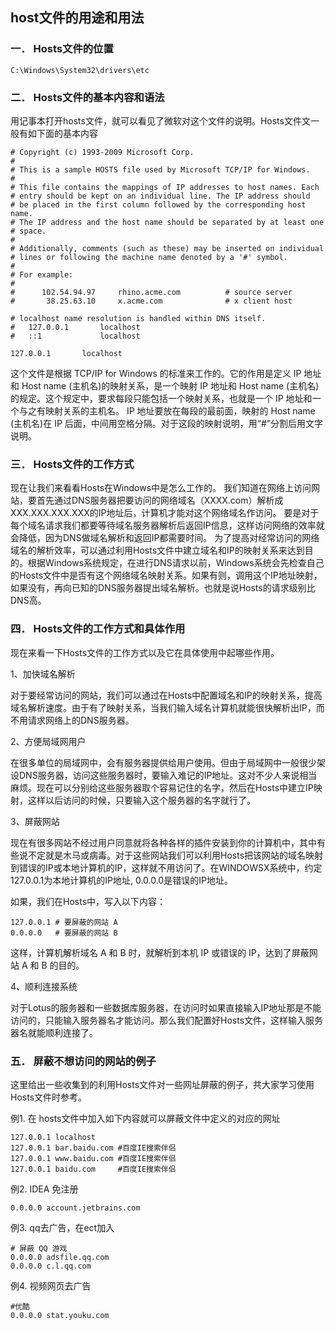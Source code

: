 ## host文件的用途和用法  

### 一． Hosts文件的位置   

    C:\Windows\System32\drivers\etc

### 二． Hosts文件的基本内容和语法  

用记事本打开hosts文件，就可以看见了微软对这个文件的说明。Hosts文件文一般有如下面的基本内容

```
# Copyright (c) 1993-2009 Microsoft Corp.
#
# This is a sample HOSTS file used by Microsoft TCP/IP for Windows.
#
# This file contains the mappings of IP addresses to host names. Each
# entry should be kept on an individual line. The IP address should
# be placed in the first column followed by the corresponding host name.
# The IP address and the host name should be separated by at least one
# space.
#
# Additionally, comments (such as these) may be inserted on individual
# lines or following the machine name denoted by a '#' symbol.
#
# For example:
#
#      102.54.94.97     rhino.acme.com          # source server
#       38.25.63.10     x.acme.com              # x client host

# localhost name resolution is handled within DNS itself.
#	127.0.0.1       localhost
#	::1             localhost

127.0.0.1       localhost
```

这个文件是根据 TCP/IP for Windows 的标准来工作的。它的作用是定义 IP 地址和 Host name (主机名)的映射关系，是一个映射 IP 地址和 Host name (主机名) 的规定。这个规定中，要求每段只能包括一个映射关系，也就是一个 IP 地址和一个与之有映射关系的主机名。 IP 地址要放在每段的最前面，映射的 Host name (主机名)在 IP 后面，中间用空格分隔。对于这段的映射说明，用“#”分割后用文字说明。

### 三． Hosts文件的工作方式   

现在让我们来看看Hosts在Windows中是怎么工作的。   我们知道在网络上访问网站，要首先通过DNS服务器把要访问的网络域名（XXXX.com）解析成XXX.XXX.XXX.XXX的IP地址后，计算机才能对这个网络域名作访问。   要是对于每个域名请求我们都要等待域名服务器解析后返回IP信息，这样访问网络的效率就会降低，因为DNS做域名解析和返回IP都需要时间。   为了提高对经常访问的网络域名的解析效率，可以通过利用Hosts文件中建立域名和IP的映射关系来达到目的。根据Windows系统规定，在进行DNS请求以前，Windows系统会先检查自己的Hosts文件中是否有这个网络域名映射关系。如果有则，调用这个IP地址映射，如果没有，再向已知的DNS服务器提出域名解析。也就是说Hosts的请求级别比DNS高。    

### 四． Hosts文件的工作方式和具体作用   

现在来看一下Hosts文件的工作方式以及它在具体使用中起哪些作用。    

1、加快域名解析    

对于要经常访问的网站，我们可以通过在Hosts中配置域名和IP的映射关系，提高域名解析速度。由于有了映射关系，当我们输入域名计算机就能很快解析出IP，而不用请求网络上的DNS服务器。    

2、方便局域网用户    

在很多单位的局域网中，会有服务器提供给用户使用。但由于局域网中一般很少架设DNS服务器，访问这些服务器时，要输入难记的IP地址。这对不少人来说相当麻烦。现在可以分别给这些服务器取个容易记住的名字，然后在Hosts中建立IP映射，这样以后访问的时候，只要输入这个服务器的名字就行了。    

3、屏蔽网站    

现在有很多网站不经过用户同意就将各种各样的插件安装到你的计算机中，其中有些说不定就是木马或病毒。对于这些网站我们可以利用Hosts把该网站的域名映射到错误的IP或本地计算机的IP，这样就不用访问了。在WINDOWSX系统中，约定127.0.0.1为本地计算机的IP地址, 0.0.0.0是错误的IP地址。  

如果，我们在Hosts中，写入以下内容：    

```
127.0.0.1 # 要屏蔽的网站 A    
0.0.0.0   # 要屏蔽的网站 B    
```

这样，计算机解析域名 A 和 B 时，就解析到本机 IP 或错误的 IP，达到了屏蔽网站 A 和 B 的目的。    

4、顺利连接系统 

对于Lotus的服务器和一些数据库服务器，在访问时如果直接输入IP地址那是不能访问的，只能输入服务器名才能访问。那么我们配置好Hosts文件，这样输入服务器名就能顺利连接了。    

### 五． 屏蔽不想访问的网站的例子 
  
这里给出一些收集到的利用Hosts文件对一些网址屏蔽的例子，共大家学习使用Hosts文件时参考。    

例1. 在 hosts文件中加入如下内容就可以屏蔽文件中定义的对应的网址  

```
127.0.0.1 localhost   
127.0.0.1 bar.baidu.com #百度IE搜索伴侣  
127.0.0.1 www.baidu.com #百度IE搜索伴侣  
127.0.0.1 baidu.com     #百度IE搜索伴侣    
```

例2. IDEA 免注册

```
0.0.0.0 account.jetbrains.com  
```

例3. qq去广告，在ect加入 

```
# 屏蔽 QQ 游戏
0.0.0.0 adsfile.qq.com 
0.0.0.0 c.l.qq.com 
 ```
 
 例4. 视频网页去广告 
 
 ```
#优酷  
0.0.0.0 stat.youku.com 
  ```
